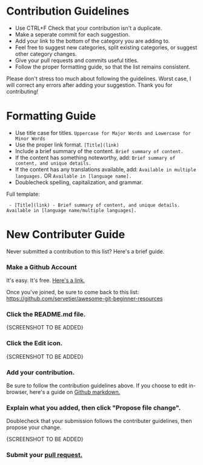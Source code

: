 # Contribution Guidelines
- Use CTRL+F Check that your contribution isn't a duplicate.
- Make a seperate commit for each suggestion. 
- Add your link to the bottom of the category you are adding to.
- Feel free to suggest new categories, split existing categories, or suggest other category changes.
- Give your pull requests and commits useful titles.
- Follow the proper formatting guide, so that the list remains consistent.

Please don't stress too much about following the guidelines. Worst case, I will correct any errors after adding your suggestion. Thank you for contributing!

# Formatting Guide
- Use title case for titles. `Uppercase for Major Words and Lowercase for Minor Words`
- Use the proper link format. `[Title](link)`
- Include a brief summary of the content.  `Brief summary of content.`
- If the content has something noteworthy, add: `Brief summary of content, and unique details.`
- If the content has any translations available, add: `Available in multiple languages.` OR `Available in [language name].`
- Doublecheck spelling, capitalization, and grammar. 

Full template: 

  ` - [Title](link) - Brief summary of content, and unique details. Available in [language name/multiple languages].` 

# New Contributer Guide
Never submitted a contribution to this list? Here's a brief guide.

### Make a Github Account
It's easy. It's free. [Here's a link.](https://github.com/join)

Once you've joined, be sure to come back to this list: https://github.com/servetier/awesome-git-beginner-resources

### Click the README.md file.
{SCREENSHOT TO BE ADDED}

### Click the Edit icon. 
{SCREENSHOT TO BE ADDED}

### Add your contribution.
Be sure to follow the contribution guidelines above. If you choose to edit in-browser, here's a guide on [Github markdown.](https://docs.github.com/en/get-started/writing-on-github)

### Explain what you added, then click "Propose file change".
Doublecheck that your submission follows the contributer guidelines, then propose your change. 

{SCREENSHOT TO BE ADDED}

### Submit your [pull request.](https://help.github.com/articles/using-pull-requests/)
